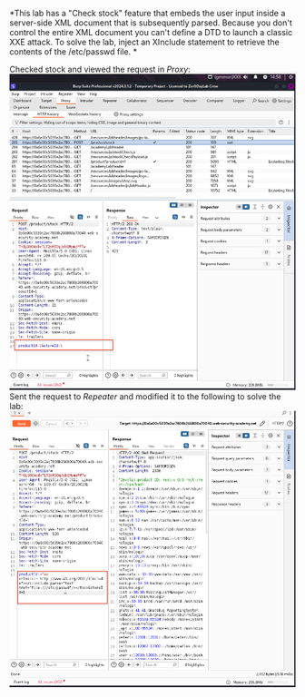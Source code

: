 *This lab has a "Check stock" feature that embeds the user input inside a server-side XML document that is subsequently parsed.
Because you don't control the entire XML document you can't define a DTD to launch a classic XXE attack.
To solve the lab, inject an XInclude statement to retrieve the contents of the /etc/passwd file. *

Checked stock and viewed the request in *Proxy*:
![Screenshot 2024-05-28 at 2.58.19 PM](images/Screenshot%202024-05-28%20at%202.58.19%20PM.png)
Sent the request to *Repeater* and modified it to the following to solve the lab:
![Screenshot 2024-05-28 at 2.59.19 PM](images/Screenshot%202024-05-28%20at%202.59.19%20PM.png)
